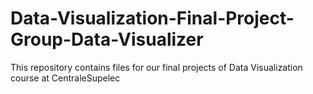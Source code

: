 # Data-Visualization-Final-Project-Group-Data-Visualizer
This repository contains files for our final projects of Data Visualization course at CentraleSupelec
